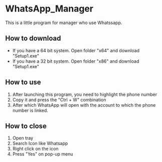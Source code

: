 # WhatsApp_Manager

This is a little program for manager who use Whatssapp.

## How to download
  * If you have a 64 bit system. Open folder "x64" and download "Setup1.exe"
  * If you have a 32 bit system. Open folder "x86" and download "Setup1.exe"

## How to use
  1. After launching this program, you need to highlight the phone number
  2. Сopy it and press the "Ctrl + W" combination
  3. After which WhatsApp will open with the account to which the phone number is linked.

## How to close
  1. Open tray
  2. Search Icon like Whatsapp
  3. Right click on the icon
  4. Press "Yes" on pop-up menu
